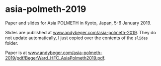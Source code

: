 # asia-polmeth-2019

Paper and slides for Asia POLMETH in Kyoto, Japan, 5-6 January 2019. 

Slides are published at www.andybeger.com/asia-polmeth-2019. They do not update automatically, I just copied over the contents of the `slides` folder. 

Paper is at www.andybeger.com/asia-polmeth-2019/pdf/BegerWard_HFC_AsiaPolmeth2019.pdf.